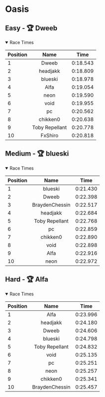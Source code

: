 # Oasis
## Easy - 🏆 Dweeb
<details open>
<summary>Race Times</summary>

| Position      | Name          | Time  |
| :------------- |:-------------:| :-----: |
| 1              | Dweeb | 0:18.543 |
| 2              | headjakk | 0:18.809 |
| 3              | blueski | 0:18.978 |
| 4              | Alfa | 0:19.054 |
| 5              | neon | 0:19.590 |
| 6              | void | 0:19.955 |
| 7              | pc | 0:20.562 |
| 8              | chikken0 | 0:20.638 |
| 9              | Toby Repellant | 0:20.778 |
| 10              | FxShiro | 0:20.818 |

</details>

## Medium - 🏆 blueski
<details open>
<summary>Race Times</summary>

| Position      | Name          | Time  |
| :------------- |:-------------:| :-----: |
| 1              | blueski | 0:21.430 |
| 2              | Dweeb | 0:22.398 |
| 3              | BraydenChessin | 0:22.517 |
| 4              | headjakk | 0:22.684 |
| 5              | Toby Repellant | 0:22.768 |
| 6              | pc | 0:22.859 |
| 7              | chikken0 | 0:22.890 |
| 8              | void | 0:22.898 |
| 9              | Alfa | 0:22.916 |
| 10              | neon | 0:22.972 |

</details>

## Hard - 🏆 Alfa
<details open>
<summary>Race Times</summary>

| Position      | Name          | Time  |
| :------------- |:-------------:| :-----: |
| 1              | Alfa | 0:23.996 |
| 2              | headjakk | 0:24.180 |
| 3              | Dweeb | 0:24.606 |
| 4              | blueski | 0:24.798 |
| 5              | Toby Repellant | 0:24.832 |
| 6              | void | 0:25.135 |
| 7              | pc | 0:25.251 |
| 8              | neon | 0:25.257 |
| 9              | chikken0 | 0:25.341 |
| 10              | BraydenChessin | 0:25.457 |

</details>
